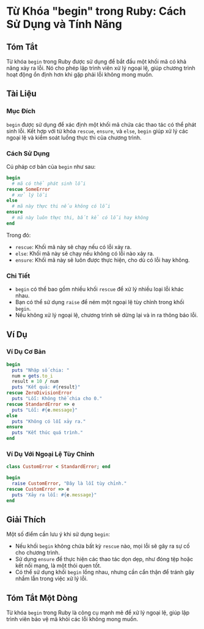 <!--
Meta Description: # Từ Khóa "begin" trong Ruby: Cách Sử Dụng và Tính Năng ## Tóm Tắt Từ khóa `begin` trong Ruby được sử dụng để bắt đầu một khối mã có khả năng xảy ra l...
Meta Keywords: lỗi, begin, không, khối, dụng
-->

# Từ Khóa "begin" trong Ruby: Cách Sử Dụng và Tính Năng

## Tóm Tắt
Từ khóa `begin` trong Ruby được sử dụng để bắt đầu một khối mã có khả năng xảy ra lỗi. Nó cho phép lập trình viên xử lý ngoại lệ, giúp chương trình hoạt động ổn định hơn khi gặp phải lỗi không mong muốn.

## Tài Liệu
### Mục Đích
`begin` được sử dụng để xác định một khối mã chứa các thao tác có thể phát sinh lỗi. Kết hợp với từ khóa `rescue`, `ensure`, và `else`, `begin` giúp xử lý các ngoại lệ và kiểm soát luồng thực thi của chương trình.

### Cách Sử Dụng
Cú pháp cơ bản của `begin` như sau:

```ruby
begin
  # mã có thể phát sinh lỗi
rescue SomeError
  # xử lý lỗi
else
  # mã này thực thi nếu không có lỗi
ensure
  # mã này luôn thực thi, bất kể có lỗi hay không
end
```

Trong đó:
- `rescue`: Khối mã này sẽ chạy nếu có lỗi xảy ra.
- `else`: Khối mã này sẽ chạy nếu không có lỗi nào xảy ra.
- `ensure`: Khối mã này sẽ luôn được thực hiện, cho dù có lỗi hay không.

### Chi Tiết
- `begin` có thể bao gồm nhiều khối `rescue` để xử lý nhiều loại lỗi khác nhau.
- Bạn có thể sử dụng `raise` để ném một ngoại lệ tùy chỉnh trong khối `begin`.
- Nếu không xử lý ngoại lệ, chương trình sẽ dừng lại và in ra thông báo lỗi.

## Ví Dụ
### Ví Dụ Cơ Bản
```ruby
begin
  puts "Nhập số chia: "
  num = gets.to_i
  result = 10 / num
  puts "Kết quả: #{result}"
rescue ZeroDivisionError
  puts "Lỗi: Không thể chia cho 0."
rescue StandardError => e
  puts "Lỗi: #{e.message}"
else
  puts "Không có lỗi xảy ra."
ensure
  puts "Kết thúc quá trình."
end
```

### Ví Dụ Với Ngoại Lệ Tùy Chỉnh
```ruby
class CustomError < StandardError; end

begin
  raise CustomError, "Đây là lỗi tùy chỉnh."
rescue CustomError => e
  puts "Xảy ra lỗi: #{e.message}"
end
```

## Giải Thích
Một số điểm cần lưu ý khi sử dụng `begin`:
- Nếu khối `begin` không chứa bất kỳ `rescue` nào, mọi lỗi sẽ gây ra sự cố cho chương trình.
- Sử dụng `ensure` để thực hiện các thao tác dọn dẹp, như đóng tệp hoặc kết nối mạng, là một thói quen tốt.
- Có thể sử dụng khối `begin` lồng nhau, nhưng cần cẩn thận để tránh gây nhầm lẫn trong việc xử lý lỗi.

## Tóm Tắt Một Dòng
Từ khóa `begin` trong Ruby là công cụ mạnh mẽ để xử lý ngoại lệ, giúp lập trình viên bảo vệ mã khỏi các lỗi không mong muốn.